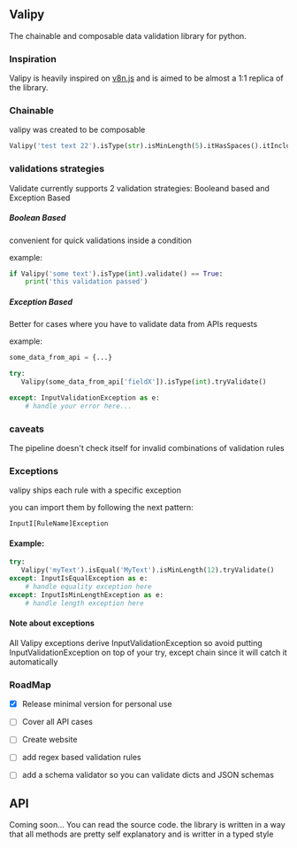 ## Valipy

The chainable and composable data validation library for python.

### Inspiration

Valipy is heavily inspired on [v8n.js](https://github.com/imbrn/v8n) and is aimed to be almost a 1:1 replica of the library.

### Chainable

valipy was created to be composable

```python
Valipy('test text 22').isType(str).isMinLength(5).itHasSpaces().itIncludesNumbers().validate() # returns True
```

### validations strategies

Validate currently supports 2 validation strategies: Booleand based and Exception Based

##### Boolean Based

convenient for quick validations inside a condition

example:

```python
if Valipy('some text').isType(int).validate() == True:
	print('this validation passed')
```


##### Exception Based

Better for cases where you have to validate data from APIs requests

example:

```python
some_data_from_api = {...}

try:
   Valipy(some_data_from_api['fieldX']).isType(int).tryValidate()

except: InputValidationException as e:
	# handle your error here...
```

### caveats

The pipeline doesn't check itself for invalid combinations of validation rules

### Exceptions

valipy ships each rule with a specific exception

you can import them by following the next pattern:

`InputI[RuleName]Exception`

#### Example:

```python
try:
   Valipy('myText').isEqual('MyText').isMinLength(12).tryValidate()
except: InputIsEqualException as e:
	# handle equality exception here
except: InputIsMinLengthException as e:
	# handle length exception here
```

#### Note about exceptions

All Valipy exceptions derive InputValidationException so avoid putting InputValidationException on top of your try, except chain since it will catch it automatically

### RoadMap

* [X] Release minimal version for personal use
* [ ] Cover all API cases
* [ ] Create website
* [ ] add regex based validation rules
* [ ] add a schema validator so you can validate dicts and JSON schemas



## API

Coming soon... You can read the source code. the library is written in a way that all methods are pretty self explanatory and is writter in a typed style
